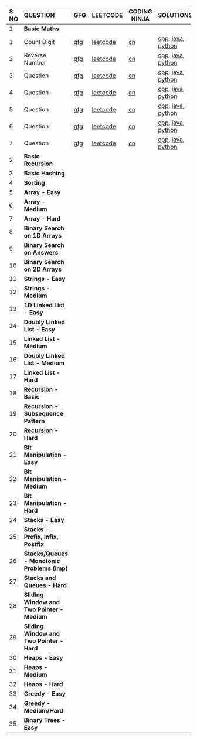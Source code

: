 | S NO | QUESTION                                     | GFG     | LEETCODE     | CODING NINJA | SOLUTIONS                     |
| :--- | :------------------------------------------- | ------- | ------------ | ------------ | ----------------------------- |
| 1    | **Basic Maths**                              |         |              |              |                               |
| 1    | Count Digit                                  | [gfg]() | [leetcode]() | [cn]()       | [cpp](), [java](), [python]() |
| 2    | Reverse Number                               | [gfg]() | [leetcode]() | [cn]()       | [cpp](), [java](), [python]() |
| 3    | Question                                     | [gfg]() | [leetcode]() | [cn]()       | [cpp](), [java](), [python]() |
| 4    | Question                                     | [gfg]() | [leetcode]() | [cn]()       | [cpp](), [java](), [python]() |
| 5    | Question                                     | [gfg]() | [leetcode]() | [cn]()       | [cpp](), [java](), [python]() |
| 6    | Question                                     | [gfg]() | [leetcode]() | [cn]()       | [cpp](), [java](), [python]() |
| 7    | Question                                     | [gfg]() | [leetcode]() | [cn]()       | [cpp](), [java](), [python]() |
| 2    | **Basic Recursion**                          |         |              |              |                               |
| 3    | **Basic Hashing**                            |         |              |              |                               |
| 4    | **Sorting**                                  |         |              |              |                               |
| 5    | **Array - Easy**                             |         |              |              |                               |
| 6    | **Array - Medium**                           |         |              |              |                               |
| 7    | **Array - Hard**                             |         |              |              |                               |
| 8    | **Binary Search on 1D Arrays**               |         |              |              |                               |
| 9    | **Binary Search on Answers**                 |         |              |              |                               |
| 10   | **Binary Search on 2D Arrays**               |         |              |              |                               |
| 11   | **Strings - Easy**                           |         |              |              |                               |
| 12   | **Strings - Medium**                         |         |              |              |                               |
| 13   | **1D Linked List - Easy**                    |         |              |              |                               |
| 14   | **Doubly Linked List - Easy**                |         |              |              |                               |
| 15   | **Linked List - Medium**                     |         |              |              |                               |
| 16   | **Doubly Linked List - Medium**              |         |              |              |                               |
| 17   | **Linked List - Hard**                       |         |              |              |                               |
| 18   | **Recursion - Basic**                        |         |              |              |                               |
| 19   | **Recursion - Subsequence Pattern**          |         |              |              |                               |
| 20   | **Recursion - Hard**                         |         |              |              |                               |
| 21   | **Bit Manipulation - Easy**                  |         |              |              |                               |
| 22   | **Bit Manipulation - Medium**                |         |              |              |                               |
| 23   | **Bit Manipulation - Hard**                  |         |              |              |                               |
| 24   | **Stacks - Easy**                            |         |              |              |                               |
| 25   | **Stacks - Prefix, Infix, Postfix**          |         |              |              |                               |
| 26   | **Stacks/Queues - Monotonic Problems (imp)** |         |              |              |                               |
| 27   | **Stacks and Queues - Hard**                 |         |              |              |                               |
| 28   | **Sliding Window and Two Pointer - Medium**  |         |              |              |                               |
| 29   | **Sliding Window and Two Pointer - Hard**    |         |              |              |                               |
| 30   | **Heaps - Easy**                             |         |              |              |                               |
| 31   | **Heaps - Medium**                           |         |              |              |                               |
| 32   | **Heaps - Hard**                             |         |              |              |                               |
| 33   | **Greedy - Easy**                            |         |              |              |                               |
| 34   | **Greedy - Medium/Hard**                     |         |              |              |                               |
| 35   | **Binary Trees - Easy**                      |         |              |              |                               |
